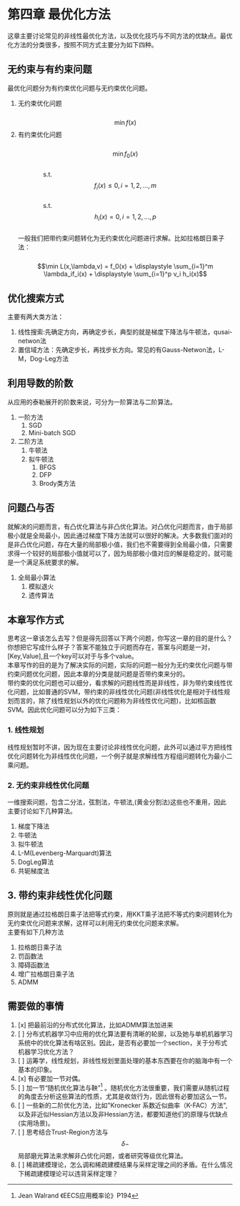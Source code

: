 # 第四章 最优化方法

这章主要讨论常见的非线性最优化方法，以及优化技巧与不同方法的优缺点。最优化方法的分类很多，按照不同方式主要分为如下四种。

## 无约束与有约束问题

最优化问题分为有约束优化问题与无约束优化问题。  
1. 无约束优化问题  
    $$\min f(x)$$  
2. 有约束优化问题  
    $$\min f_0(x)$$  
    s.t. $$f_i(x) \le 0, i=1,2,...,m$$  
    s.t. $$h_i(x) = 0, i=1,2,...,p$$  
一般我们把带约束问题转化为无约束优化问题进行求解。比如拉格朗日乘子法：  
   $$\min L(x,\lambda,v) = f_0(x) + \displaystyle \sum_{i=1}^m \lambda_if_i(x) + \displaystyle \sum_{i=1}^p v_i h_i(x)$$

## 优化搜索方式

主要有两大类方法：  
1. 线性搜索:先确定方向，再确定步长，典型的就是梯度下降法与牛顿法，qusai-netwon法  
2. 置信域方法：先确定步长，再找步长方向。常见的有Gauss-Netwon法，L-M，Dog-Leg方法

## 利用导数的阶数

从应用的泰勒展开的阶数来说，可分为一阶算法与二阶算法。

1. 一阶方法
   1. SGD
   2. Mini-batch SGD
2. 二阶方法
   1. 牛顿法
   2. 拟牛顿法
      1. BFGS
      2. DFP
      3. Brody类方法

## 问题凸与否

就解决的问题而言，有凸优化算法与非凸优化算法。对凸优化问题而言，由于局部极小就是全局最小，因此通过梯度下降方法就可以很好的解决。大多数我们面对的是非凸优化问题，存在大量的局部极小值，我们也不需要得到全局最小值，只需要求得一个较好的局部极小值就可以了，因为局部极小值对应的解是稳定的，就可能是一个满足系统要求的解。  
1. 全局最小算法  
   1. 模拟退火  
   2. 遗传算法

## 本章写作方式

思考这一章该怎么去写？但是得先回答以下两个问题，你写这一章的目的是什么？你想把它写成什么样子？答案不能独立于问题而存在，答案与问题是一对，\[Key,Value\],且一个key可以对于与多个value。  
本章写作的目的是为了解决实际的问题，实际的问题一般分为无约束优化问题与带约束问题优化问题，因此本章的分类是就问题是否带约束来分的。  
带约束的优化问题也可以细分，看求解的问题线性而是非线性，非为带约束线性优化问题，比如普通的SVM，带约束的非线性优化问题\(非线性优化是相对于线性规划而言的，除了线性规划以外的优化问题称为非线性优化问题\)，比如核函数SVM。因此优化问题可以分为如下三类：

### 1. 线性规划

线性规划暂时不讲，因为现在主要讨论非线性优化问题，此外可以通过平方把线性优化问题转化为非线性优化问题，一个例子就是求解线性方程组问题转化为最小二乘问题。

### 2. 无约束非线性优化问题

一维搜索问题，包含二分法，弦割法，牛顿法,\(黄金分割法\)这些也不重用，因此主要讨论如下几种算法。  
1. 梯度下降法  
2. 牛顿法  
3. 拟牛顿法  
4. L-M\(Levenberg-Marquardt\)算法  
5. DogLeg算法  
6. 共轭梯度法

## 3. 带约束非线性优化问题

原则就是通过拉格朗日乘子法把等式约束，用KKT乘子法把不等式约束问题转化为无约束优化问题来求解，这样可以利用无约束优化问题来求解。  
主要有如下几种方法  
1. 拉格朗日乘子法  
2. 罚函数法  
3. 障碍函数法  
4. 增广拉格朗日乘子法   
5. ADMM

## 需要做的事情

1. [x] 把最前沿的分布式优化算法，比如ADMM算法加进来
2. [ ] 分布式机器学习中应用的优化算法要有清晰的轮廓，以及她与单机机器学习系统中的优化算法有啥区别。因此，是否有必要加一个section，关于分布式机器学习优化方法？
3. [ ] 运筹学，线性规划，非线性规划里面处理的基本东西要在你的脑海中有一个基本的印象。
4. [x] 有必要加一节对偶。
5. [ ] 加一节“随机优化算法与鞅”[^2] 。随机优化方法很重要，我们需要从随机过程的角度去分析这些算法的性质，尤其是收敛行为，因此很有必要加这么一节。  
6. [ ] 一些新的二阶优化方法，比如"Kronecker 系数近似曲率（K-FAC）方法",以及非近似Hessian方法以及非Hessian方法，都要知道他们的原理与优缺点\(实用场景\)。
7. [ ] 思考结合Trust-Region方法与$$\delta-$$局部磨光算法来求解非凸优化问题，或者研究等级优化算法。
8. [ ] 稀疏建模理论，怎么调和稀疏建模结果与采样定理之间的矛盾。在什么情况下稀疏建模理论可以违背采样定理？

[^1]: 刘铁岩 《分布式机器学习--算法，理论与实战》

[^2]: Jean Walrand 《EECS应用概率论》P194


